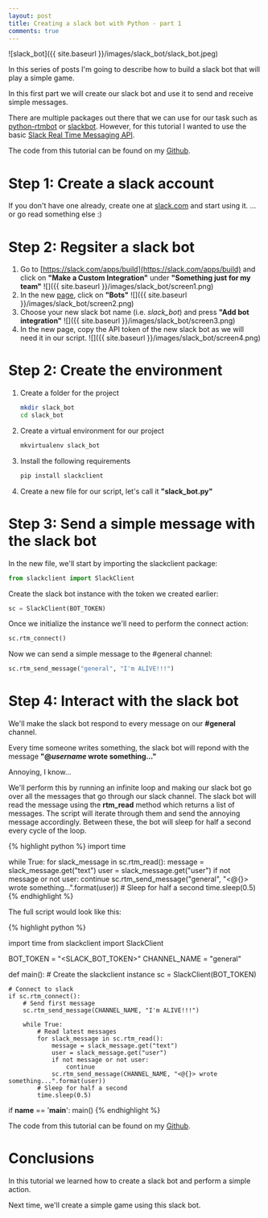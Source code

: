 ```yaml
---
layout: post
title: Creating a slack bot with Python - part 1
comments: true
---
```


![slack_bot]({{ site.baseurl }}/images/slack_bot/slack_bot.jpeg)

In this series of posts I'm going to describe how to build a slack bot that will play a simple game.

In this first part we will create our slack bot and use it to send and receive simple messages.

There are multiple packages out there that we can use for our task such as [python-rtmbot](https://github.com/slackhq/python-rtmbot) or [slackbot](https://github.com/lins05/slackbot).
However, for this tutorial I wanted to use the basic [Slack Real Time Messaging API](https://github.com/slackhq/python-slackclient).

The code from this tutorial can be found on my [Github](https://github.com/kazuar/slack_bot_tutorial).

# Step 1: Create a slack account

If you don't have one already, create one at [slack.com](http://slack.com) and start using it.
... or go read something else :)

# Step 2: Regsiter a slack bot

1. Go to [https://slack.com/apps/build](https://slack.com/apps/build) and click on **"Make a Custom Integration"** under **"Something just for my team"**
![]({{ site.baseurl }}/images/slack_bot/screen1.png)
2. In the new [page](https://wat-team.slack.com/apps/build/custom-integration), click on **"Bots"**
![]({{ site.baseurl }}/images/slack_bot/screen2.png)
3. Choose your new slack bot name (i.e. *slack_bot*) and press **"Add bot integration"**
![]({{ site.baseurl }}/images/slack_bot/screen3.png)
4. In the new page, copy the API token of the new slack bot as we will need it in our script.
![]({{ site.baseurl }}/images/slack_bot/screen4.png)

# Step 2: Create the environment

1. Create a folder for the project

    ```bash
    mkdir slack_bot
    cd slack_bot
    ```

2. Create a virtual environment for our project

    ```bash
    mkvirtualenv slack_bot
    ```

3. Install the following requirements

    ```bash
    pip install slackclient
    ```

4. Create a new file for our script, let's call it **"slack_bot.py"**

# Step 3: Send a simple message with the slack bot

In the new file, we'll start by importing the slackclient package:

```python
from slackclient import SlackClient
```

Create the slack bot instance with the token we created earlier:

```python
sc = SlackClient(BOT_TOKEN)
```

Once we initialize the instance we'll need to perform the connect action:

```python
sc.rtm_connect()
```

Now we can send a simple message to the #general channel:

```python
sc.rtm_send_message("general", "I'm ALIVE!!!")
```

# Step 4: Interact with the slack bot

We'll make the slack bot respond to every message on our **#general** channel.

Every time someone writes something, the slack bot will repond with the message **"@*username* wrote something..."**

Annoying, I know...

We'll perform this by running an infinite loop and making our slack bot go over all the messages that go through our slack channel.
The slack bot will read the message using the **rtm_read** method which returns a list of messages.
The script will iterate through them and send the annoying message accordingly.
Between these, the bot will sleep for half a second every cycle of the loop.

{% highlight python %}
import time

while True:
    for slack_message in sc.rtm_read():
        message = slack_message.get("text")
        user = slack_message.get("user")
        if not message or not user:
            continue
        sc.rtm_send_message("general", "<@{}> wrote something...".format(user))
    # Sleep for half a second
    time.sleep(0.5)
{% endhighlight %}

The full script would look like this:

{% highlight python %}

import time
from slackclient import SlackClient

BOT_TOKEN = "<SLACK_BOT_TOKEN>"
CHANNEL_NAME = "general"

def main():
    # Create the slackclient instance
    sc = SlackClient(BOT_TOKEN)

    # Connect to slack
    if sc.rtm_connect():
        # Send first message
        sc.rtm_send_message(CHANNEL_NAME, "I'm ALIVE!!!")

        while True:
            # Read latest messages
            for slack_message in sc.rtm_read():
                message = slack_message.get("text")
                user = slack_message.get("user")
                if not message or not user:
                    continue
                sc.rtm_send_message(CHANNEL_NAME, "<@{}> wrote something...".format(user))
            # Sleep for half a second
            time.sleep(0.5)

if __name__ == '__main__':
    main()
{% endhighlight %}

The code from this tutorial can be found on my [Github](https://github.com/kazuar/slack_bot_tutorial).

# Conclusions

In this tutorial we learned how to create a slack bot and perform a simple action.

Next time, we'll create a simple game using this slack bot.
